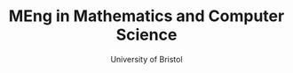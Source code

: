 ---
layout: post

title: MEng in Mathematics and Computer Science
year: 2016-2020
subtitle: University of Bristol
description: Thesis supervised by <a href="http://carlhenrik.com/group/" target="_blank">Dr Carl Henrik Ek</a>
info: http://www.bristol.ac.uk/study/undergraduate/2016/computer-science/meng-maths-comp-sci/
tags: [Education]
hidden: True
---